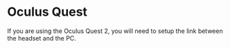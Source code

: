 # Oculus Quest

If you are using the Oculus Quest 2, you will need to setup the link between the headset and the PC.
